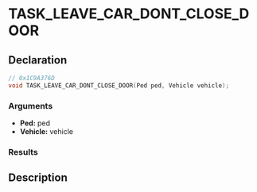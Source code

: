 # TASK_LEAVE_CAR_DONT_CLOSE_DOOR

## Declaration
```cpp
// 0x1C9A376D
void TASK_LEAVE_CAR_DONT_CLOSE_DOOR(Ped ped, Vehicle vehicle);
```

### Arguments
- **Ped:** ped
- **Vehicle:** vehicle

### Results

## Description
